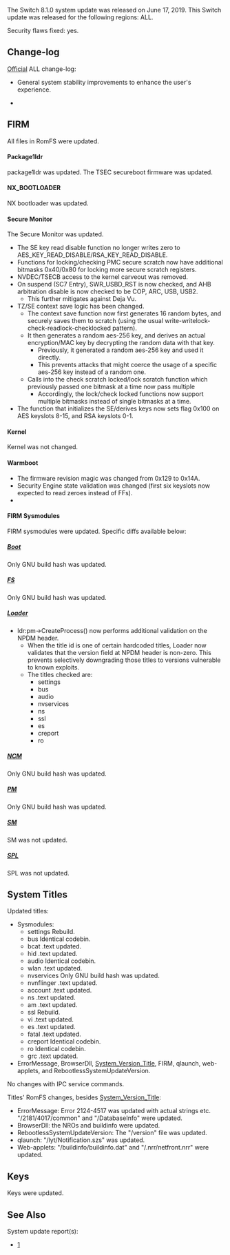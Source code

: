 The Switch 8.1.0 system update was released on June 17, 2019. This
Switch update was released for the following regions: ALL.

Security flaws fixed: yes.

## Change-log

[Official](https://en-americas-support.nintendo.com/app/answers/detail/a_id/22525/p/897)
ALL change-log:

  - General system stability improvements to enhance the user's
    experience.

  - 
## FIRM

All files in RomFS were updated.

#### Package1ldr

package1ldr was updated. The TSEC secureboot firmware was updated.

#### NX\_BOOTLOADER

NX bootloader was updated.

<check back later for diff>

#### Secure Monitor

The Secure Monitor was updated.

  - The SE key read disable function no longer writes zero to
    AES\_KEY\_READ\_DISABLE/RSA\_KEY\_READ\_DISABLE.
  - Functions for locking/checking PMC secure scratch now have
    additional bitmasks 0x40/0x80 for locking more secure scratch
    registers.
  - NVDEC/TSECB access to the kernel carveout was removed.
  - On suspend (SC7 Entry), SWR\_USBD\_RST is now checked, and AHB
    arbitration disable is now checked to be COP, ARC, USB, USB2.
      - This further mitigates against Deja Vu.
  - TZ/SE context save logic has been changed.
      - The context save function now first generates 16 random bytes,
        and securely saves them to scratch (using the usual
        write-writelock-check-readlock-checklocked pattern).
      - It then generates a random aes-256 key, and derives an actual
        encryption/MAC key by decrypting the random data with that key.
          - Previously, it generated a random aes-256 key and used it
            directly.
          - This prevents attacks that might coerce the usage of a
            specific aes-256 key instead of a random one.
      - Calls into the check scratch locked/lock scratch function which
        previously passed one bitmask at a time now pass multiple
          - Accordingly, the lock/check locked functions now support
            multiple bitmasks instead of single bitmasks at a time.
  - The function that initializes the SE/derives keys now sets flag
    0x100 on AES keyslots 8-15, and RSA keyslots 0-1.

#### Kernel

Kernel was not changed.

#### Warmboot

  - The firmware revision magic was changed from 0x129 to 0x14A.
  - Security Engine state validation was changed (first six keyslots now
    expected to read zeroes instead of FFs).
  - <check back for more diffs later>

#### FIRM Sysmodules

FIRM sysmodules were updated. Specific diffs available below:

##### [Boot](Boot.md "wikilink")

Only GNU build hash was updated.

##### [FS](Filesystem%20services.md "wikilink")

Only GNU build hash was updated.

##### [Loader](Loader%20services.md "wikilink")

  - ldr:pm-\>CreateProcess() now performs additional validation on the
    NPDM header.
      - When the title id is one of certain hardcoded titles, Loader now
        validates that the version field at NPDM header is non-zero.
        This prevents selectively downgrading those titles to versions
        vulnerable to known exploits.
      - The titles checked are:
          - settings
          - bus
          - audio
          - nvservices
          - ns
          - ssl
          - es
          - creport
          - ro

##### [NCM](NCM%20services.md "wikilink")

Only GNU build hash was updated.

##### [PM](Process%20Manager%20services.md "wikilink")

Only GNU build hash was updated.

##### [SM](Services%20API.md "wikilink")

SM was not updated.

##### [SPL](SPL%20services.md "wikilink")

SPL was not updated.

## System Titles

Updated titles:

  - Sysmodules:
      - settings Rebuild.
      - bus Identical codebin.
      - bcat .text updated.
      - hid .text updated.
      - audio Identical codebin.
      - wlan .text updated.
      - nvservices Only GNU build hash was updated.
      - nvnflinger .text updated.
      - account .text updated.
      - ns .text updated.
      - am .text updated.
      - ssl Rebuild.
      - vi .text updated.
      - es .text updated.
      - fatal .text updated.
      - creport Identical codebin.
      - ro Identical codebin.
      - grc .text updated.
  - ErrorMessage, BrowserDll,
    [System\_Version\_Title](System%20Version%20Title.md "wikilink"),
    FIRM, qlaunch, web-applets, and RebootlessSystemUpdateVersion.

No changes with IPC service commands.

Titles' RomFS changes, besides
[System\_Version\_Title](System%20Version%20Title.md "wikilink"):

  - ErrorMessage: Error 2124-4517 was updated with actual strings etc.
    "/2181/4017/common" and "/DatabaseInfo" were updated.
  - BrowserDll: the NROs and buildinfo were updated.
  - RebootlessSystemUpdateVersion: The "/version" file was updated.
  - qlaunch: "/lyt/Notification.szs" was updated.
  - Web-applets: "/buildinfo/buildinfo.dat" and "/.nrr/netfront.nrr"
    were updated.

## Keys

Keys were updated.

## See Also

System update report(s):

  - [1](https://yls8.mtheall.com/ninupdates/reports.php?date=06-17-19_08-05-09&sys=hac)
